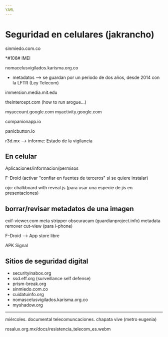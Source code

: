 ```yaml
---
YAML
---
```


# Seguridad en celulares (jakrancho)

sinmiedo.com.co

*#106#
IMEI

nomacelusvigilados.karisma.org.co

* metadatos --> se guardan por un periodo de dos años, desde 2014 con la LFTR (Ley Telecom)

immersion.media.mit.edu

theintercept.com (how to run arogue…)

myaccount.google.com
myactivity.google.com

companionapp.io

panicbutton.io

r3d.mx --> informe: Estado de la vigilancia

## En celular

Aplicaciones/informacion/permisos

F-Droid
(activar "confiar en fuentes de terceros" si se quiere instalar)

ojo: chalkboard with reveal.js (para usar una especie de jis en presentaciones)

## borrar/revisar metadatos de una imagen

exif-viewer.com
meta stripper
obscuracam (guardianproject.info)
metadata remover
cut-view (para i-phone)

F-Droid --> App store libre

APK
Signal

## Sitios de seguridad digital

* securityinabox.org
* ssd.eff.org (surveillance self defense)
* prism-break.org
* sinmiedo.com.co
* cuidatuinfo.org
* nomascelusvigilados.karisma.org.co
* myshadow.org

---

miércoles. documental telecomuncaciones. chapata vive (metro eugenia)

rosalux.org.mx/docs/resistencia_telecom_es.webm
